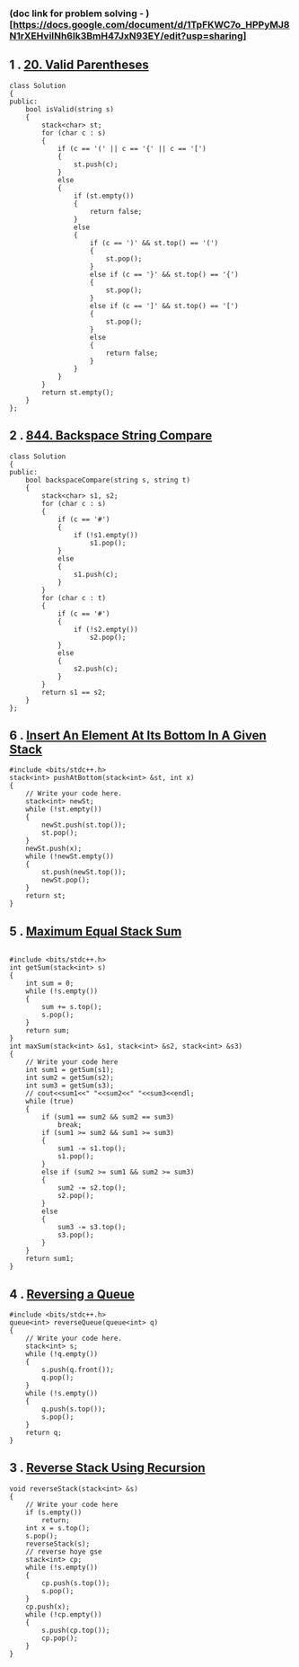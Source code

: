 ### (doc link for problem solving - )[https://docs.google.com/document/d/1TpFKWC7o_HPPyMJ8N1rXEHviINh6lk3BmH47JxN93EY/edit?usp=sharing]

## 1 . [20. Valid Parentheses](https://leetcode.com/problems/valid-parentheses/)

```
class Solution
{
public:
    bool isValid(string s)
    {
        stack<char> st;
        for (char c : s)
        {
            if (c == '(' || c == '{' || c == '[')
            {
                st.push(c);
            }
            else
            {
                if (st.empty())
                {
                    return false;
                }
                else
                {
                    if (c == ')' && st.top() == '(')
                    {
                        st.pop();
                    }
                    else if (c == '}' && st.top() == '{')
                    {
                        st.pop();
                    }
                    else if (c == ']' && st.top() == '[')
                    {
                        st.pop();
                    }
                    else
                    {
                        return false;
                    }
                }
            }
        }
        return st.empty();
    }
};

```
## 2 . [844. Backspace String Compare](https://leetcode.com/problems/backspace-string-compare/description/)

```
class Solution
{
public:
    bool backspaceCompare(string s, string t)
    {
        stack<char> s1, s2;
        for (char c : s)
        {
            if (c == '#')
            {
                if (!s1.empty())
                    s1.pop();
            }
            else
            {
                s1.push(c);
            }
        }
        for (char c : t)
        {
            if (c == '#')
            {
                if (!s2.empty())
                    s2.pop();
            }
            else
            {
                s2.push(c);
            }
        }
        return s1 == s2;
    }
};

```

## 6 . [Insert An Element At Its Bottom In A Given Stack](https://www.codingninjas.com/studio/problems/insert-an-element-at-its-bottom-in-a-given-stack_1171166)

```
#include <bits/stdc++.h>
stack<int> pushAtBottom(stack<int> &st, int x)
{
    // Write your code here.
    stack<int> newSt;
    while (!st.empty())
    {
        newSt.push(st.top());
        st.pop();
    }
    newSt.push(x);
    while (!newSt.empty())
    {
        st.push(newSt.top());
        newSt.pop();
    }
    return st;
}

```

## 5 . [Maximum Equal Stack Sum](https://www.codingninjas.com/studio/problems/maximum-equal-stack-sum_1062571)

```

#include <bits/stdc++.h>
int getSum(stack<int> s)
{
    int sum = 0;
    while (!s.empty())
    {
        sum += s.top();
        s.pop();
    }
    return sum;
}
int maxSum(stack<int> &s1, stack<int> &s2, stack<int> &s3)
{
    // Write your code here
    int sum1 = getSum(s1);
    int sum2 = getSum(s2);
    int sum3 = getSum(s3);
    // cout<<sum1<<" "<<sum2<<" "<<sum3<<endl;
    while (true)
    {
        if (sum1 == sum2 && sum2 == sum3)
            break;
        if (sum1 >= sum2 && sum1 >= sum3)
        {
            sum1 -= s1.top();
            s1.pop();
        }
        else if (sum2 >= sum1 && sum2 >= sum3)
        {
            sum2 -= s2.top();
            s2.pop();
        }
        else
        {
            sum3 -= s3.top();
            s3.pop();
        }
    }
    return sum1;
}

```

## 4 . [Reversing a Queue](https://www.codingninjas.com/studio/problems/reversing-a-queue_982934)

```
#include <bits/stdc++.h>
queue<int> reverseQueue(queue<int> q)
{
    // Write your code here.
    stack<int> s;
    while (!q.empty())
    {
        s.push(q.front());
        q.pop();
    }
    while (!s.empty())
    {
        q.push(s.top());
        s.pop();
    }
    return q;
}

```

## 3 . [Reverse Stack Using Recursion](https://www.codingninjas.com/studio/problems/reverse-stack-using-recursion_631875)

```
void reverseStack(stack<int> &s)
{
    // Write your code here
    if (s.empty())
        return;
    int x = s.top();
    s.pop();
    reverseStack(s);
    // reverse hoye gse
    stack<int> cp;
    while (!s.empty())
    {
        cp.push(s.top());
        s.pop();
    }
    cp.push(x);
    while (!cp.empty())
    {
        s.push(cp.top());
        cp.pop();
    }
}

```


